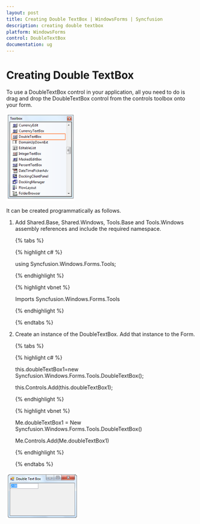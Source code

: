 ```yaml
---
layout: post
title: Creating Double TextBox | WindowsForms | Syncfusion
description: creating double textbox
platform: WindowsForms
control: DoubleTextBox
documentation: ug
---
```

# Creating Double TextBox

To use a DoubleTextBox control in your application, all you need to do is drag and drop the DoubleTextBox control from the 
controls toolbox onto your form.


![](DoubleTextBox-images/DoubleTextBox_img2.png)
 

It can be created programmatically as follows.

1. Add Shared.Base, Shared.Windows, Tools.Base and Tools.Windows assembly references and include the required namespace.

    {% tabs %}

    {% highlight c# %}

	using Syncfusion.Windows.Forms.Tools;

    {% endhighlight %}

    {% highlight vbnet %}

	Imports Syncfusion.Windows.Forms.Tools

    {% endhighlight %}

    {% endtabs %}

 
2. Create an instance of the DoubleTextBox. Add that instance to the Form.

    {% tabs %}

    {% highlight c# %}

	this.doubleTextBox1=new Syncfusion.Windows.Forms.Tools.DoubleTextBox();

	this.Controls.Add(this.doubleTextBox1);

    {% endhighlight %}

    {% highlight vbnet %}

	Me.doubleTextBox1 = New Syncfusion.Windows.Forms.Tools.DoubleTextBox()

	Me.Controls.Add(Me.doubleTextBox1)

    {% endhighlight %}

    {% endtabs %}


 
![](DoubleTextBox-images/DoubleTextBox_img3.png)






